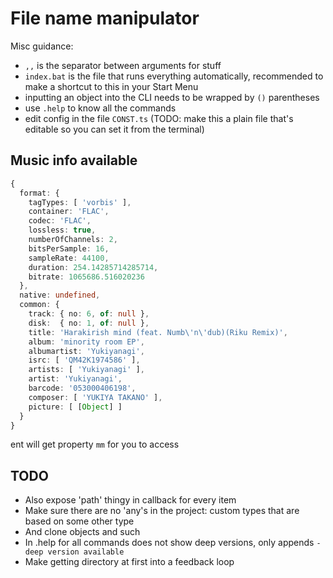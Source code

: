 # File name manipulator

Misc guidance:
- `,,` is the separator between arguments for stuff
- `index.bat` is the file that runs everything automatically, recommended to make a shortcut to this in your Start Menu
- inputting an object into the CLI needs to be wrapped by `()` parentheses
- use `.help` to know all the commands
- edit config in the file `CONST.ts` (TODO: make this a plain file that's editable so you can set it from the terminal)

## Music info available
```ts
{ 
  format: {
    tagTypes: [ 'vorbis' ],
    container: 'FLAC',
    codec: 'FLAC',
    lossless: true,
    numberOfChannels: 2,
    bitsPerSample: 16,
    sampleRate: 44100,
    duration: 254.14285714285714,
    bitrate: 1065686.516020236 
  },
  native: undefined,
  common: { 
    track: { no: 6, of: null },
    disk:  { no: 1, of: null },
    title: 'Harakirish mind (feat. Numb\'n\'dub)(Riku Remix)',
    album: 'minority room EP',
    albumartist: 'Yukiyanagi',
    isrc: [ 'QM42K1974586' ],
    artists: [ 'Yukiyanagi' ],
    artist: 'Yukiyanagi',
    barcode: '053000406198',
    composer: [ 'YUKIYA TAKANO' ],
    picture: [ [Object] ] 
  } 
}
```
ent will get property `mm` for you to access

## TODO
- Also expose 'path' thingy in callback for every item
- Make sure there are no 'any's in the project: custom types that are based on some other type
- And clone objects and such
- In .help for all commands does not show deep versions, only appends `-deep version available`
- Make getting directory at first into a feedback loop